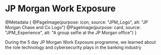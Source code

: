 # JP Morgan Work Exposure

@Metadata {
    @PageImage(purpose: icon, source: "JPM_Logo", alt: "JP Morgan Chase and Co Logo")
    @PageImage(purpose: card, source: "JPM_Experience", alt: "A group selfie at the JP Morgan office")
}

During the 5 day JP Morgan Work Exposure programme, we learned about the role technology and cybersecurity plays in the banking industry